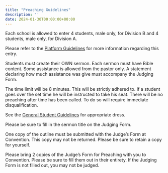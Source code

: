 ```yaml
---
title: "Preaching Guidelines"
description: ''
date: 2024-01-30T00:00:00+00:00
---
```


Each school is allowed to enter 4 students, male only, for Division B and 4 students, male only, for Division A.

Please refer to the [Platform Guidelines](/student-guidelines/platform) for more information regarding this entry.

Students must create their OWN sermon. Each sermon must have Bible content. Some assistance is allowed from the pastor only. A statement declaring how much assistance was give must accompany the Judging Form.

The time limit will be 8 minutes. This will be strictly adhered to. If a student goes over the set time he will be instructed to take his seat. There will be no preaching after time has been called. To do so will require immediate disqualification.

See the [General Student Guidelines](/student-guidelines) for appropriate dress.

Please be sure to fill in the sermon title on the Judging Form.

One copy of the outline must be submitted with the Judge’s Form at Convention. This copy may not be returned. Please be sure to retain a copy for yourself.

Please bring 2 copies of the Judge’s Form for Preaching with you to Convention. Please be sure to fill them out in their entirety. If the Judging Form is not filled out, you may not be judged.